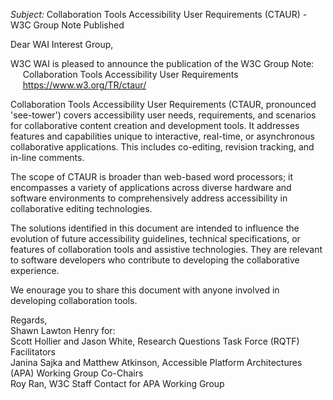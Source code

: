 _Subject:_ Collaboration Tools Accessibility User Requirements (CTAUR) - W3C Group Note Published

Dear WAI Interest Group,

W3C WAI is pleased to announce the publication of the W3C Group Note:<br>
&nbsp;&nbsp;&nbsp;&nbsp;&nbsp;Collaboration Tools Accessibility User Requirements<br>
&nbsp;&nbsp;&nbsp;&nbsp;&nbsp;https://www.w3.org/TR/ctaur/<br>

Collaboration Tools Accessibility User Requirements (CTAUR, pronounced 'see-tower') covers accessibility user needs, requirements, and scenarios for collaborative content creation and development tools. It addresses features and capabilities unique to interactive, real-time, or asynchronous collaborative applications. This includes co-editing, revision tracking, and in-line comments.

The scope of CTAUR is broader than web-based word processors; it encompasses a variety of applications across diverse hardware and software environments to comprehensively address accessibility in collaborative editing technologies.

The solutions identified in this document are intended to influence the evolution of future accessibility guidelines, technical specifications, or features of collaboration tools and assistive technologies. They are relevant to software developers who contribute to developing the collaborative experience.

We enourage you to share this document with anyone involved in developing collaboration tools.

Regards,<br>
Shawn Lawton Henry for:<br>
Scott Hollier and Jason White, Research Questions Task Force (RQTF) Facilitators<br>
Janina Sajka and Matthew Atkinson, Accessible Platform Architectures (APA) Working Group Co-Chairs<br>
Roy Ran, W3C Staff Contact for APA Working Group


